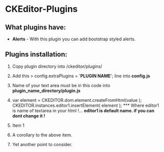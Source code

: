# CKEditor-Plugins
## What plugins have:
* **Alerts** -  With this plugin you can add bootstrap styled alerts.

## Plugins installation:
1. Copy plugin directory into /ckeditor/plugins/
2. Add this > config.extraPlugins = '**PLUGIN NAME**'; line into **config.js**
3. Name of your text area must be in this code into **plugin_name_directory/plugin.js** 
 1. var element = CKEDITOR.dom.element.createFromHtml(value );
	       CKEDITOR.instances.editor1.insertElement( element );
*** Where editor1 is name of textarea in your html !... **editor1 is default name. if you can dont change it !**

1. Item 1
  1. A corollary to the above item.
  2. Yet another point to consider.
